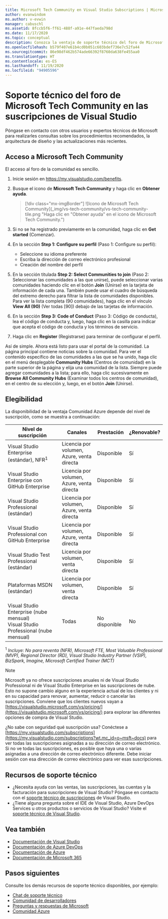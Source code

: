 ```yaml
---
title: Microsoft Tech Community en Visual Studio Subscriptions | Microsoft Docs
author: evanwindom
ms.author: v-evwin
manager: cabuschl
ms.assetid: 8fccb5f6-ff61-488f-a91e-447faeda798d
ms.date: 11/17/2020
ms.topic: conceptual
description: Conozca la ventaja de soporte técnico del foro de Microsoft Tech Community que se incluye en determinadas suscripciones de Visual Studio.
ms.openlocfilehash: b579f407e61b4cd0b051c603bdef736e7c52fa44
ms.sourcegitcommit: 86e98df462b574ade66392f8760da638fe455aa0
ms.translationtype: HT
ms.contentlocale: es-ES
ms.lasthandoff: 11/19/2020
ms.locfileid: "94905596"
---
```

# <a name="microsoft-tech-community-forum-support-in-visual-studio-subscriptions"></a>Soporte técnico del foro de Microsoft Tech Community en las suscripciones de Visual Studio
Póngase en contacto con otros usuarios y expertos técnicos de Microsoft para realizarles consultas sobre los procedimientos recomendados, la arquitectura de diseño y las actualizaciones más recientes.


## <a name="access-the-microsoft-tech-community"></a>Acceso a Microsoft Tech Community 
El acceso al foro de la comunidad es sencillo.  

1. Inicie sesión en <https://my.visualstudio.com/benefits>.
0. Busque el icono de **Microsoft Tech Community** y haga clic en **Obtener ayuda**.

    > [!div class="mx-imgBorder"]
    > ![Icono de Microsoft Tech Community](_img/vs-tech-community/vs-tech-community-tile.png "Haga clic en "Obtener ayuda" en el icono de Microsoft Tech Community.")

0. Si no se ha registrado previamente en la comunidad, haga clic en **Get started** (Comenzar).
0. En la sección **Step 1: Configure su perfil** (Paso 1: Configure su perfil):
   - Seleccione su idioma preferente
   - Escriba la dirección de correo electrónico profesional
   - Creación del nombre del perfil 
0. En la sección titulada **Step 2: Select Communities to join** (Paso 2: Seleccionar las comunidades a las que unirse), puede seleccionar varias comunidades haciendo clic en el botón **Join** (Unirse) en la tarjeta de información de cada una.  También puede usar el cuadro de búsqueda del extremo derecho para filtrar la lista de comunidades disponibles.  Para ver la lista completa (90 comunidades), haga clic en el vínculo **View All (90)** (Ver todas [90]) debajo de las tarjetas de información. 
0. En la sección **Step 3: Code of Conduct** (Paso 3: Código de conducta), lea el código de conducta y, luego, haga clic en la casilla para indicar que acepta el código de conducta y los términos de servicio.
0. Haga clic en **Register** (Registrarse) para terminar de configurar el perfil.

Así de simple.  Ahora está listo para usar el portal de la comunidad.  La página principal contiene noticias sobre la comunidad.  Para ver el contenido específico de las comunidades a las que se ha unido, haga clic en el menú desplegable **Community Hubs** (Centros de comunidad) en la parte superior de la página y elija una comunidad de la lista.  Siempre puede agregar comunidades a la lista; para ello, haga clic sucesivamente en **Browse All Community Hubs** (Examinar todos los centros de comunidad), en el centro de su elección y, luego, en el botón **Join** (Unirse). 

## <a name="eligibility"></a>Elegibilidad
La disponibilidad de la ventaja Comunidad Azure depende del nivel de suscripción, como se muestra a continuación:

|                                          Nivel de suscripción                                           |     Canales      |    Prestación    | ¿Renovable? |
|-------------------------------------------------------------------------------------------------------|-------------------|---------------|------------|
|                           Visual Studio Enterprise (estándar), NFR<sup>1</sup>                            | Licencia por volumen, Azure, venta directa |   Disponible    |    Sí     |
|                           Visual Studio Enterprise con GitHub Enterprise                           | Licencia por volumen, Azure, venta directa |   Disponible    |    Sí     |
|                          Visual Studio Professional (estándar)                          | Licencia por volumen, Azure, venta directa |   Disponible    |    Sí     |
|                          Visual Studio Professional con GitHub Enterprise                          | Licencia por volumen, Azure, venta directa |   Disponible    |    Sí     |
|                              Visual Studio Test Professional (estándar)                               |    Licencia por volumen, venta directa     |   Disponible    |    Sí     |
|                                       Plataformas MSDN (estándar)                                       |    Licencia por volumen, venta directa     |   Disponible    |    Sí     |
| Visual Studio Enterprise (nube mensual) Visual Studio Professional (nube mensual)|        Todas        | No disponible |     No     |

<sup>1</sup>  *Incluye:  No para reventa (NFR), Microsoft FTE, Most Valuable Professional (MVP), Regional Director (RD), Visual Studio Industry Partner (VSIP), BizSpark, Imagine, Microsoft Certified Trainer (MCT)*

> [!NOTE]
> Microsoft ya no ofrece suscripciones anuales ni de Visual Studio Professional ni de Visual Studio Enterprise en las suscripciones de nube. Esto no supone cambio alguno en la experiencia actual de los clientes y ni en su capacidad para renovar, aumentar, reducir o cancelar las suscripciones. Conviene que los clientes nuevos vayan a [https://visualstudio.microsoft.com/vs/pricing/](https://visualstudio.microsoft.com/vs/pricing/) para explorar las diferentes opciones de compra de Visual Studio.

¿No sabe con seguridad qué suscripción usa?  Conéctese a [https://my.visualstudio.com/subscriptions](https://my.visualstudio.com/subscriptions?wt.mc_id=o~msft~docs) para ver todas las suscripciones asignadas a su dirección de correo electrónico. Si no ve todas las suscripciones, es posible que haya una o varias asignadas a una dirección de correo electrónico diferente.  Debe iniciar sesión con esa dirección de correo electrónico para ver esas suscripciones.

## <a name="support-resources"></a>Recursos de soporte técnico
- ¿Necesita ayuda con las ventas, las suscripciones, las cuentas y la facturación para suscripciones de Visual Studio?  Póngase en contacto con el [soporte técnico de suscripciones](https://visualstudio.microsoft.com/subscriptions/support/) de Visual Studio.
- ¿Tiene alguna pregunta sobre el IDE de Visual Studio, Azure DevOps Services u otros productos o servicios de Visual Studio?  Visite el [soporte técnico de Visual Studio](https://visualstudio.microsoft.com/support/).

## <a name="see-also"></a>Vea también
- [Documentación de Visual Studio](/visualstudio/)
- [Documentación de Azure DevOps](/azure/devops/)
- [Documentación de Azure](/azure/)
- [Documentación de Microsoft 365](/microsoft-365/)

## <a name="next-steps"></a>Pasos siguientes
Consulte los demás recursos de soporte técnico disponibles, por ejemplo:
- [Chat de soporte técnico](vs-concierge-chat.md)
- [Comunidad de desarrolladores](vs-developer-community.md)
- [Preguntas y respuestas de Microsoft](vs-microsoft-qa.md)
- [Comunidad Azure](vs-azure-community.md)